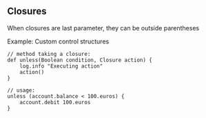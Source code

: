 ## Closures

When closures are last parameter, they can be outside parentheses

Example: Custom control structures

```
// method taking a closure:
def unless(Boolean condition, Closure action) {
    log.info "Executing action" 
    action()
}

// usage:
unless (account.balance < 100.euros) {
    account.debit 100.euros
}
```
